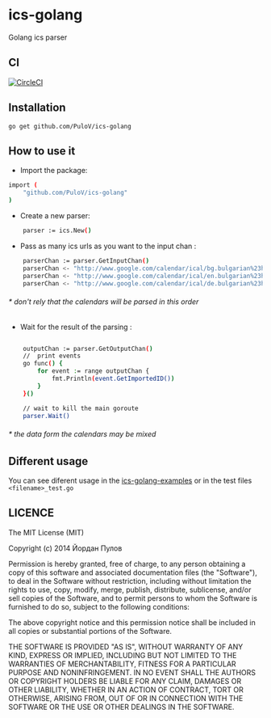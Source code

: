 # ics-golang
Golang ics parser

## CI

[![CircleCI](https://circleci.com/gh/PuloV/ics-golang.svg?style=svg)](https://circleci.com/gh/PuloV/ics-golang)

## Installation
`go get github.com/PuloV/ics-golang`

## How to use it
* Import the package:
```sh
import (
	"github.com/PuloV/ics-golang"
)
```
* Create a new parser:
```sh
    parser := ics.New()
```
* Pass as many ics urls as you want to the input chan :
```sh
    parserChan := parser.GetInputChan()
    parserChan <- "http://www.google.com/calendar/ical/bg.bulgarian%23holiday%40group.v.calendar.google.com/public/basic.ics"
    parserChan <- "http://www.google.com/calendar/ical/en.bulgarian%23holiday%40group.v.calendar.google.com/public/basic.ics"
    parserChan <- "http://www.google.com/calendar/ical/de.bulgarian%23holiday%40group.v.calendar.google.com/public/basic.ics"
```
###### * don't rely that the calendars will be parsed in this order
* Wait for the result of the parsing :
```sh

    outputChan := parser.GetOutputChan()
    //  print events
	go func() {
		for event := range outputChan {
			fmt.Println(event.GetImportedID())
		}
	}()

	// wait to kill the main goroute
	parser.Wait()
```
###### * the data form the calendars may be mixed

## Different usage
You can see diferent usage in the [ics-golang-examples](https://github.com/PuloV/ics-golang-examples) or in the test files `<filename>_test.go`

## LICENCE
The MIT License (MIT)

Copyright (c) 2014 Йордан Пулов

Permission is hereby granted, free of charge, to any person obtaining a copy
of this software and associated documentation files (the "Software"), to deal
in the Software without restriction, including without limitation the rights
to use, copy, modify, merge, publish, distribute, sublicense, and/or sell
copies of the Software, and to permit persons to whom the Software is
furnished to do so, subject to the following conditions:

The above copyright notice and this permission notice shall be included in all
copies or substantial portions of the Software.

THE SOFTWARE IS PROVIDED "AS IS", WITHOUT WARRANTY OF ANY KIND, EXPRESS OR
IMPLIED, INCLUDING BUT NOT LIMITED TO THE WARRANTIES OF MERCHANTABILITY,
FITNESS FOR A PARTICULAR PURPOSE AND NONINFRINGEMENT. IN NO EVENT SHALL THE
AUTHORS OR COPYRIGHT HOLDERS BE LIABLE FOR ANY CLAIM, DAMAGES OR OTHER
LIABILITY, WHETHER IN AN ACTION OF CONTRACT, TORT OR OTHERWISE, ARISING FROM,
OUT OF OR IN CONNECTION WITH THE SOFTWARE OR THE USE OR OTHER DEALINGS IN THE
SOFTWARE.

